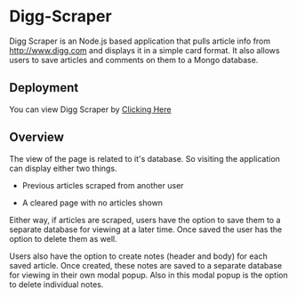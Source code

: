 # Digg-Scraper

Digg Scraper is an Node.js based application that pulls article info from http://www.digg.com and displays it in a simple card format. It also allows users to save articles and comments on them to a Mongo database.

## Deployment
You can view Digg Scraper by [Clicking Here](https://digg-scraper.herokuapp.com/)

## Overview

The view of the page is related to it's database. So visiting the application can display either two things.

- Previous articles scraped from another user

- A cleared page with no articles shown

Either way, if articles are scraped, users have the option to save them to a separate database for viewing at a later time. Once saved the user has the option to delete them as well.

Users also have the option to create notes (header and body) for each saved article. Once created, these notes are saved to a separate database for viewing in their own modal popup. Also in this modal popup is the option to delete individual notes.

